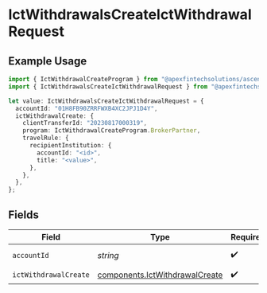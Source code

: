 # IctWithdrawalsCreateIctWithdrawalRequest

## Example Usage

```typescript
import { IctWithdrawalCreateProgram } from "@apexfintechsolutions/ascend-sdk/models/components";
import { IctWithdrawalsCreateIctWithdrawalRequest } from "@apexfintechsolutions/ascend-sdk/models/operations";

let value: IctWithdrawalsCreateIctWithdrawalRequest = {
  accountId: "01H8FB90ZRRFWXB4XC2JPJ1D4Y",
  ictWithdrawalCreate: {
    clientTransferId: "20230817000319",
    program: IctWithdrawalCreateProgram.BrokerPartner,
    travelRule: {
      recipientInstitution: {
        accountId: "<id>",
        title: "<value>",
      },
    },
  },
};
```

## Fields

| Field                                                                            | Type                                                                             | Required                                                                         | Description                                                                      | Example                                                                          |
| -------------------------------------------------------------------------------- | -------------------------------------------------------------------------------- | -------------------------------------------------------------------------------- | -------------------------------------------------------------------------------- | -------------------------------------------------------------------------------- |
| `accountId`                                                                      | *string*                                                                         | :heavy_check_mark:                                                               | The account id.                                                                  | 01H8FB90ZRRFWXB4XC2JPJ1D4Y                                                       |
| `ictWithdrawalCreate`                                                            | [components.IctWithdrawalCreate](../../models/components/ictwithdrawalcreate.md) | :heavy_check_mark:                                                               | N/A                                                                              |                                                                                  |